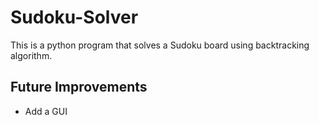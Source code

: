 # Sudoku-Solver
This is a python program that solves a Sudoku board using backtracking algorithm.
## Future Improvements
* Add a GUI
